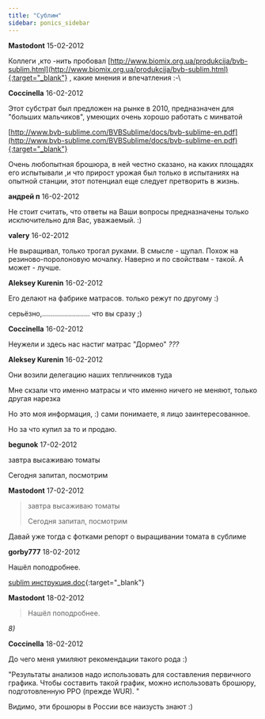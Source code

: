 ```yaml
---
title: "Сублим"
sidebar: ponics_sidebar
---
```


**Mastodont** 15-02-2012

 Коллеги ,кто -нить пробовал [http://www.biomix.org.ua/produkcija/bvb-sublim.html](http://www.biomix.org.ua/produkcija/bvb-sublim.html){:target="_blank"} , какие мнения и впечатления :-\


**Coccinella** 16-02-2012

Этот субстрат был предложен на рынке в 2010, предназначен для "больших мальчиков", умеющих очень хорошо работать с минватой

[http://www.bvb-sublime.com/BVBSublime/docs/bvb-sublime-en.pdf](http://www.bvb-sublime.com/BVBSublime/docs/bvb-sublime-en.pdf){:target="_blank"}

Очень любопытная брошюра, в ней честно сказано, на каких площадях его испытывали ,и что прирост урожая был только в испытаниях на опытной станции, этот потенциал еще следует претворить в жизнь.


**андрей п** 16-02-2012

Не стоит считать, что ответы на Ваши вопросы предназначены только исключительно для Вас, уважаемый. :)


**valery** 16-02-2012

Не выращивал, только трогал руками. В смысле - щупал. Похож на резиново-поролоновую мочалку. Наверно и по свойствам - такой. А может - лучше.


**Aleksey Kurenin** 16-02-2012

Его делают на фабрике матрасов. только режут по другому :)

серьёзно,........................ что вы сразу ;)


**Coccinella** 16-02-2012

Неужели и здесь нас настиг матрас "Дормео" *???*


**Aleksey Kurenin** 16-02-2012

Они возили делегацию наших тепличников туда

Мне скзали что именно матрасы и что именно ничего не меняют, только другая нарезка

Но это моя информация, :) сами понимаете, я лицо заинтересованное.

Но за что купил за то и продаю.


**begunok** 17-02-2012

завтра высаживаю томаты

Сегодня запитал, посмотрим


**Mastodont** 17-02-2012

> завтра высаживаю томаты
> 
> Сегодня запитал, посмотрим

Давай уже тогда с фотками репорт о выращивании томата в сублиме 


**gorby777** 18-02-2012

Нашёл поподробнее.

[sublim инструкция.doc](https://t.me/ponics_ru_files/7374){:target="_blank"}

**Mastodont** 18-02-2012

> Нашёл поподробнее.

*8)*


**Coccinella** 18-02-2012

До чего меня умиляют рекомендации такого рода :)

"Результаты анализов надо использовать для составления первичного графика. Чтобы составить такой график, можно использовать брошюру, подготовленную PPO (прежде WUR). "

Видимо, эти брошюры в России все наизусть знают :)



